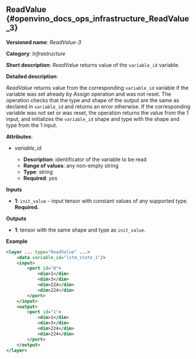 ## ReadValue <a name="ReadValue"></a> {#openvino_docs_ops_infrastructure_ReadValue_3}

**Versioned name**: *ReadValue-3*

**Category**: *Infrastructure*

**Short description**: *ReadValue* returns value of the `variable_id` variable.

**Detailed description**:

*ReadValue* returns value from the corresponding `variable_id` variable if the variable was set already by *Assign* operation and was not reset.
The operation checks that the type and shape of the output are the same as
declared in `variable_id` and returns an error otherwise. If the corresponding variable was not set or was reset,
the operation returns the value from the 1 input, and initializes the `variable_id` shape and type
with the shape and type from the 1 input.

**Attributes**:

* *variable_id*

  * **Description**: identificator of the variable to be read
  * **Range of values**: any non-empty string
  * **Type**: string
  * **Required**: *yes*

**Inputs**

*   **1**: `init_value` - input tensor with constant values of any supported type. **Required.**

**Outputs**

*   **1**: tensor with the same shape and type as `init_value`.

**Example**

```xml
<layer ... type="ReadValue" ...>
    <data variable_id="lstm_state_1"/>
    <input>
        <port id="0">
            <dim>1</dim>
            <dim>3</dim>
            <dim>224</dim>
            <dim>224</dim>
        </port>
    </input>
    <output>
        <port id="1">
            <dim>1</dim>
            <dim>3</dim>
            <dim>224</dim>
            <dim>224</dim>
        </port>
    </output>
</layer>
```
